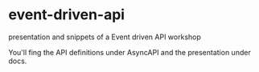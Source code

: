 # event-driven-api
presentation and snippets of a Event driven API workshop

You'll fing the API definitions under AsyncAPI and the presentation under docs.
